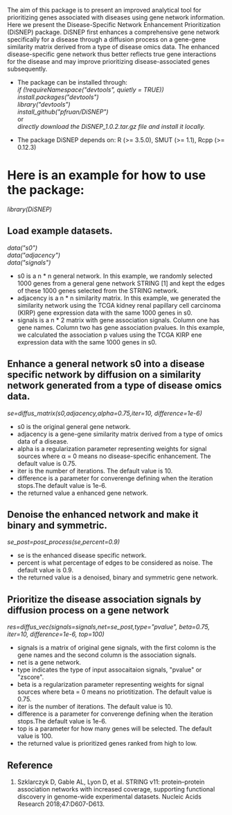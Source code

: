 The aim of this package is to present an improved analytical tool for prioritizing genes associated with diseases using gene network information. Here we present the Disease-Specific Network Enhancement Prioritization (DiSNEP) package. DiSNEP first enhances a comprehensive gene network specifically for a disease through a diffusion process on a gene-gene similarity matrix derived from a type of disease omics data. The enhanced disease-specific gene network thus better reflects true gene interactions for the disease and may improve prioritizing disease-associated genes subsequently.
  
- The package can be installed through:  
*if (!requireNamespace("devtools", quietly = TRUE))*  
    *install.packages("devtools")*  
*library("devtools")*    
*install_github("pfruan/DiSNEP")*    
or  
*directly download the DiSNEP_1.0.2.tar.gz file and install it locally.*  
  
- The package DiSNEP depends on: R (>= 3.5.0), SMUT (>= 1.1), Rcpp (>= 0.12.3)  
  
# **Here is an example for how to use the package:** 
  
*library(DiSNEP)*   
  
## **Load example datasets.**
  
*data("s0")*   
*data("adjacency")*   
*data("signals")*   

- s0 is a n * n general network. In this example, we randomly selected 1000 genes from a general gene network STRING [1] and kept the edges of these 1000 genes selected from the STRING network.  
- adjacency is a n * n similarity matrix. In this example, we generated the similarity network using the TCGA kidney renal papillary cell carcinoma (KIRP) gene expression data with the same 1000 genes in s0.  
- signals is a n * 2 matrix with gene association signals. Column one has  gene names. Column two has gene association pvalues. In this example, we calculated the association p values using the TCGA KIRP ene expression data with the same 1000 genes in s0.
    
## **Enhance a general network s0 into a disease specific network by diffusion on a similarity network generated from a type of disease omics data.**  
    
*se=diffus_matrix(s0,adjacency,alpha=0.75,iter=10, difference=1e-6)*  

- s0 is the original general gene network.  
- adjacency	is a gene-gene similarity matrix derived from a type of omics data of a disease.  
- alpha is a regularization parameter representing weights for signal sources where α = 0 means no disease-specific enhancement. The default value is 0.75.   
- iter is the number of iterations. The default value is 10.  
- difference	is a parameter for converenge defining when the iteration stops.The default value is 1e-6.  
- the returned value a enhanced gene network.  
  
  
## **Denoise the enhanced network and make it binary and symmetric.**
  
*se_post=post_process(se,percent=0.9)*  
  
- se is the enhanced disease specific network. 
- percent is what percentage of edges to be considered as noise. The default value is 0.9.  
- the returned value is a denoised, binary and symmetric gene network.  
  
  
## **Prioritize the disease association signals by diffusion process on a gene network**
    
*res=diffus_vec(signals=signals,net=se_post,type="pvalue", beta=0.75, iter=10, difference=1e-6, top=100)*  
  
- signals is a matrix of original gene signals, with the first colomn is the gene names and the second column is the association signals.  
- net is a gene network.  
- type indicates the type of input assocaitaion signals, "pvalue" or "zscore". 
- beta is a regularization parameter representing weights for signal sources where beta = 0 means no priotitization. The default value is 0.75.   
- iter is the number of iterations. The default value is 10.    
- difference	is a parameter for converenge defining when the iteration stops.The default value is 1e-6.   
- top is a parameter for how many genes will be selected. The default value is 100.
- the returned value is prioritized genes ranked from high to low.  
  
## Reference  
1.	Szklarczyk D, Gable AL, Lyon D, et al. STRING v11: protein–protein association networks with increased coverage, supporting functional discovery in genome-wide experimental datasets. Nucleic Acids Research 2018;47:D607-D613.
